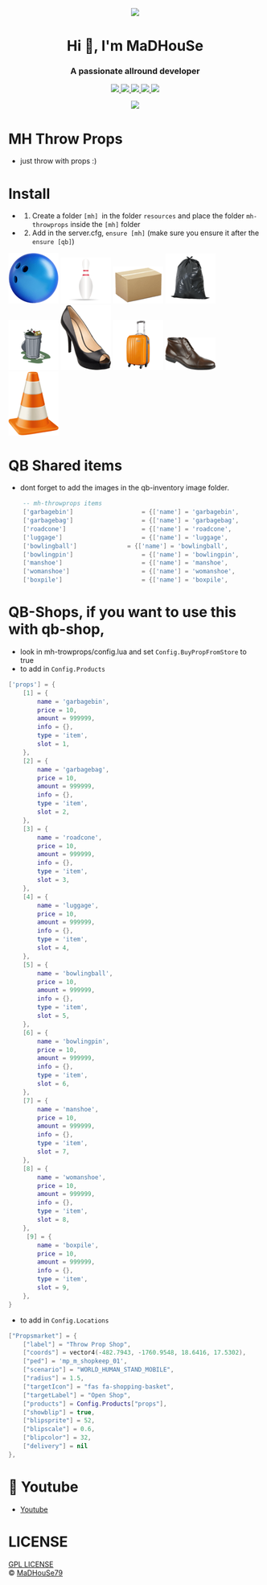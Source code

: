 <p align="center">
    <img width="140" src="https://icons.iconarchive.com/icons/iconarchive/red-orb-alphabet/128/Letter-M-icon.png" />  
    <h1 align="center">Hi 👋, I'm MaDHouSe</h1>
    <h3 align="center">A passionate allround developer </h3>    
</p>

<p align="center">
  <a href="https://github.com/MaDHouSe79/mh-throwprops/issues">
    <img src="https://img.shields.io/github/issues/MaDHouSe79/mh-throwprops"/> 
  </a>
  <a href="https://github.com/MaDHouSe79/mh-throwprops/watchers">
    <img src="https://img.shields.io/github/watchers/MaDHouSe79/mh-throwprops"/> 
  </a> 
  <a href="https://github.com/MaDHouSe79/mh-throwprops/network/members">
    <img src="https://img.shields.io/github/forks/MaDHouSe79/mh-throwprops"/> 
  </a>  
  <a href="https://github.com/MaDHouSe79/mh-throwprops/stargazers">
    <img src="https://img.shields.io/github/stars/MaDHouSe79/mh-throwprops?color=white"/> 
  </a>
  <a href="https://github.com/MaDHouSe79/mh-trowprops/blob/main/LICENSE">
    <img src="https://img.shields.io/github/license/MaDHouSe79/mh-throwprops?color=black"/> 
  </a>      
</p>

<p align="center">
  <img alig src="https://github-profile-trophy.vercel.app/?username=MaDHouSe79&margin-w=15&column=6" />
</p>

# MH Throw Props
- just throw with props :)

# Install
- 1. Create a folder `[mh] `in the folder `resources` and place the folder `mh-throwprops` inside the `[mh]` folder
- 2. Add in the server.cfg, `ensure [mh]` (make sure you ensure it after the `ensure [qb]`)
 
![alttext](https://github.com/MaDHouSe79/mh-throwprops/blob/main/images/bowling_ball.png?raw=true)
![alttext](https://github.com/MaDHouSe79/mh-throwprops/blob/main/images/bowling_pin.png?raw=true)
![alttext](https://github.com/MaDHouSe79/mh-throwprops/blob/main/images/boxpile.png?raw=true)
![alttext](https://github.com/MaDHouSe79/mh-throwprops/blob/main/images/garbagebag.png?raw=true)
![alttext](https://github.com/MaDHouSe79/mh-throwprops/blob/main/images/garbagebin.png?raw=true)
![alttext](https://github.com/MaDHouSe79/mh-throwprops/blob/main/images/lady_shoe.png?raw=true)
![alttext](https://github.com/MaDHouSe79/mh-throwprops/blob/main/images/luggage.png?raw=true)
![alttext](https://github.com/MaDHouSe79/mh-throwprops/blob/main/images/man_shoe.png?raw=true)
![alttext](https://github.com/MaDHouSe79/mh-throwprops/blob/main/images/roadcone.png?raw=true)


# QB Shared items
- dont forget to add the images in the qb-inventory image folder.
````lua
	-- mh-throwprops items 
	['garbagebin'] 			         = {['name'] = 'garbagebin', 			  	    ['label'] = 'Garbage Bin', 				['weight'] = 5000, 	    ['type'] = 'item', 		['image'] = 'garbagebin.png', 		    ['unique'] = false, 	['useable'] = true, 	['shouldClose'] = true,	   ['combinable'] = nil,   ['description'] = 'A garbage bin'},
	['garbagebag'] 			         = {['name'] = 'garbagebag', 			  	    ['label'] = 'Garbage Beg', 				['weight'] = 5000, 	    ['type'] = 'item', 		['image'] = 'garbagebag.png', 		    ['unique'] = false, 	['useable'] = true, 	['shouldClose'] = true,	   ['combinable'] = nil,   ['description'] = 'A garbage beg'},
	['roadcone'] 			         = {['name'] = 'roadcone', 			  	        ['label'] = 'Road Cone', 				['weight'] = 5000, 	    ['type'] = 'item', 		['image'] = 'roadcone.png', 		    ['unique'] = false, 	['useable'] = true, 	['shouldClose'] = true,	   ['combinable'] = nil,   ['description'] = 'A road Cone'},
	['luggage'] 			         = {['name'] = 'luggage', 			  	        ['label'] = 'Luggage', 				    ['weight'] = 5000, 	    ['type'] = 'item', 		['image'] = 'luggage.png', 		        ['unique'] = false, 	['useable'] = true, 	['shouldClose'] = true,	   ['combinable'] = nil,   ['description'] = 'Luggage'},
	['bowlingball'] 			 = {['name'] = 'bowlingball', 			  	    ['label'] = 'Bowling Ball', 		    ['weight'] = 5000, 	    ['type'] = 'item', 		['image'] = 'bowling_ball.png', 		['unique'] = false, 	['useable'] = true, 	['shouldClose'] = true,    ['combinable'] = nil,   ['description'] = 'A bowling ball'},
	['bowlingpin'] 			         = {['name'] = 'bowlingpin', 			  	    ['label'] = 'Bowling Pin', 		        ['weight'] = 1000, 	    ['type'] = 'item', 		['image'] = 'bowling_pin.png', 		    ['unique'] = false, 	['useable'] = true, 	['shouldClose'] = true,    ['combinable'] = nil,   ['description'] = 'A Bowling pin'},
	['manshoe'] 			         = {['name'] = 'manshoe', 			  	        ['label'] = 'Man Shoe', 		        ['weight'] = 1000, 	    ['type'] = 'item', 		['image'] = 'man_shoe.png', 		    ['unique'] = false, 	['useable'] = true, 	['shouldClose'] = true,    ['combinable'] = nil,   ['description'] = 'A man shoe'},
	['womanshoe'] 			         = {['name'] = 'womanshoe', 			  	    ['label'] = 'Woman Shoe', 		        ['weight'] = 1000, 	    ['type'] = 'item', 		['image'] = 'lady_shoe.png', 		    ['unique'] = false, 	['useable'] = true, 	['shouldClose'] = true,    ['combinable'] = nil,   ['description'] = 'A woman shoe'},
	['boxpile'] 			         = {['name'] = 'boxpile', 			  	        ['label'] = 'A Box', 		            ['weight'] = 1000, 	    ['type'] = 'item', 		['image'] = 'boxpile.png', 		        ['unique'] = false, 	['useable'] = true, 	['shouldClose'] = true,    ['combinable'] = nil,   ['description'] = 'A box'},

````


# QB-Shops, if you want to use this with qb-shop, 
- look in mh-trowprops/config.lua and set `Config.BuyPropFromStore` to true
- to add in `Config.Products`
```lua
['props'] = {
    [1] = {
        name = 'garbagebin',
        price = 10,
        amount = 999999,
        info = {},
        type = 'item',
        slot = 1,
    },
    [2] = {
        name = 'garbagebag',
        price = 10,
        amount = 999999,
        info = {},
        type = 'item',
        slot = 2,
    },
    [3] = {
        name = 'roadcone',
        price = 10,
        amount = 999999,
        info = {},
        type = 'item',
        slot = 3,
    },
    [4] = {
        name = 'luggage',
        price = 10,
        amount = 999999,
        info = {},
        type = 'item',
        slot = 4,
    },
    [5] = {
        name = 'bowlingball',
        price = 10,
        amount = 999999,
        info = {},
        type = 'item',
        slot = 5,
    },
    [6] = {
        name = 'bowlingpin',
        price = 10,
        amount = 999999,
        info = {},
        type = 'item',
        slot = 6,
    },
    [7] = {
        name = 'manshoe',
        price = 10,
        amount = 999999,
        info = {},
        type = 'item',
        slot = 7,
    },
    [8] = {
        name = 'womanshoe',
        price = 10,
        amount = 999999,
        info = {},
        type = 'item',
        slot = 8,
    },
     [9] = {
        name = 'boxpile',
        price = 10,
        amount = 999999,
        info = {},
        type = 'item',
        slot = 9,
    },
}
```
- to add in `Config.Locations`
```lua
["Propsmarket"] = {
    ["label"] = "Throw Prop Shop",
    ["coords"] = vector4(-482.7943, -1760.9548, 18.6416, 17.5302),
    ["ped"] = 'mp_m_shopkeep_01',
    ["scenario"] = "WORLD_HUMAN_STAND_MOBILE",
    ["radius"] = 1.5,
    ["targetIcon"] = "fas fa-shopping-basket",
    ["targetLabel"] = "Open Shop",
    ["products"] = Config.Products["props"],
    ["showblip"] = true,
    ["blipsprite"] = 52,
    ["blipscale"] = 0.6,
    ["blipcolor"] = 32,
    ["delivery"] = nil
},
```

# 🙈 Youtube
- [Youtube](https://www.youtube.com/c/MaDHouSe79)

# LICENSE
[GPL LICENSE](./LICENSE)<br />
&copy; [MaDHouSe79](https://www.youtube.com/@MaDHouSe79)
